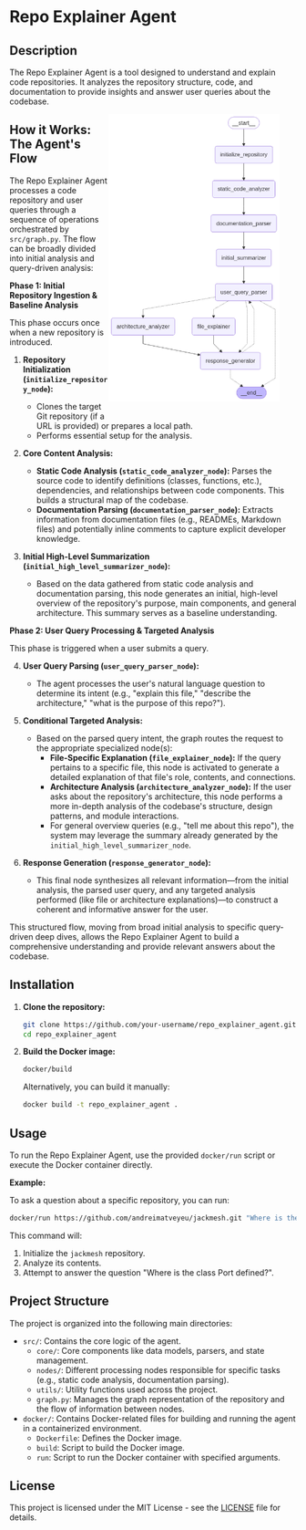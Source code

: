 # Repo Explainer Agent

## Description

The Repo Explainer Agent is a tool designed to understand and explain code repositories. It analyzes the repository structure, code, and documentation to provide insights and answer user queries about the codebase.

<img src="repo_explainer_graph.png" alt="Repo Explainer Graph" width="300" align="right" style="margin-right: 30px; margin-bottom: 30px;" />

## How it Works: The Agent's Flow

The Repo Explainer Agent processes a code repository and user queries through a sequence of operations orchestrated by `src/graph.py`. The flow can be broadly divided into initial analysis and query-driven analysis:

**Phase 1: Initial Repository Ingestion & Baseline Analysis**

This phase occurs once when a new repository is introduced.

1.  **Repository Initialization (`initialize_repository_node`):**
    *   Clones the target Git repository (if a URL is provided) or prepares a local path.
    *   Performs essential setup for the analysis.

2.  **Core Content Analysis:**
    *   **Static Code Analysis (`static_code_analyzer_node`):** Parses the source code to identify definitions (classes, functions, etc.), dependencies, and relationships between code components. This builds a structural map of the codebase.
    *   **Documentation Parsing (`documentation_parser_node`):** Extracts information from documentation files (e.g., READMEs, Markdown files) and potentially inline comments to capture explicit developer knowledge.

3.  **Initial High-Level Summarization (`initial_high_level_summarizer_node`):**
    *   Based on the data gathered from static code analysis and documentation parsing, this node generates an initial, high-level overview of the repository's purpose, main components, and general architecture. This summary serves as a baseline understanding.

**Phase 2: User Query Processing & Targeted Analysis**

This phase is triggered when a user submits a query.

4.  **User Query Parsing (`user_query_parser_node`):**
    *   The agent processes the user's natural language question to determine its intent (e.g., "explain this file," "describe the architecture," "what is the purpose of this repo?").

5.  **Conditional Targeted Analysis:**
    *   Based on the parsed query intent, the graph routes the request to the appropriate specialized node(s):
        *   **File-Specific Explanation (`file_explainer_node`):** If the query pertains to a specific file, this node is activated to generate a detailed explanation of that file's role, contents, and connections.
        *   **Architecture Analysis (`architecture_analyzer_node`):** If the user asks about the repository's architecture, this node performs a more in-depth analysis of the codebase's structure, design patterns, and module interactions.
        *   For general overview queries (e.g., "tell me about this repo"), the system may leverage the summary already generated by the `initial_high_level_summarizer_node`.

6.  **Response Generation (`response_generator_node`):**
    *   This final node synthesizes all relevant information—from the initial analysis, the parsed user query, and any targeted analysis performed (like file or architecture explanations)—to construct a coherent and informative answer for the user.

This structured flow, moving from broad initial analysis to specific query-driven deep dives, allows the Repo Explainer Agent to build a comprehensive understanding and provide relevant answers about the codebase.

## Installation

1.  **Clone the repository:**
    ```bash
    git clone https://github.com/your-username/repo_explainer_agent.git
    cd repo_explainer_agent
    ```
2.  **Build the Docker image:**
    ```bash
    docker/build
    ```
    Alternatively, you can build it manually:
    ```bash
    docker build -t repo_explainer_agent .
    ```

## Usage

To run the Repo Explainer Agent, use the provided `docker/run` script or execute the Docker container directly.

**Example:**

To ask a question about a specific repository, you can run:

```bash
docker/run https://github.com/andreimatveyeu/jackmesh.git "Where is the class Port defined?"
```

This command will:
1.  Initialize the `jackmesh` repository.
2.  Analyze its contents.
3.  Attempt to answer the question "Where is the class Port defined?".

## Project Structure

The project is organized into the following main directories:

*   `src/`: Contains the core logic of the agent.
    *   `core/`: Core components like data models, parsers, and state management.
    *   `nodes/`: Different processing nodes responsible for specific tasks (e.g., static code analysis, documentation parsing).
    *   `utils/`: Utility functions used across the project.
    *   `graph.py`: Manages the graph representation of the repository and the flow of information between nodes.
*   `docker/`: Contains Docker-related files for building and running the agent in a containerized environment.
    *   `Dockerfile`: Defines the Docker image.
    *   `build`: Script to build the Docker image.
    *   `run`: Script to run the Docker container with specified arguments.

## License

This project is licensed under the MIT License - see the [LICENSE](LICENSE) file for details.
